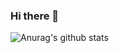 ### Hi there 👋
![Anurag's github stats](https://github-readme-stats.vercel.app/api?username=AlphaNull16299&show_icons=true&theme=radical)
<!--
**AlphaNull16299/AlphaNull16299** is a ✨ _special_ ✨ repository because its `README.md` (this file) appears on your GitHub profile.

Here are some ideas to get you started:

- 🔭 I’m currently working on ...
- 🌱 I’m currently learning ...
- 👯 I’m looking to collaborate on ...
- 🤔 I’m looking for help with ...
- 💬 Ask me about ...
- 📫 How to reach me: ...
- 😄 Pronouns: ...
- ⚡ Fun fact: ...
-->
